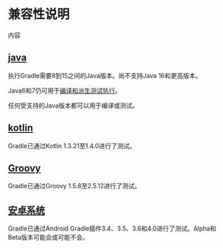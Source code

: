 # 兼容性说明

内容

## [](#java)[java](#java)

执行Gradle需要8到15之间的Java版本。尚不支持Java 16和更高版本。

Java6和7仍可用于[编译和派生测试执行](https://docs.gradle.org/current/userguide/building_java_projects.html#sec:java_cross_compilation)。

任何受支持的Java版本都可以用于编译或测试。

## [](#kotlin)[kotlin](#kotlin)

Gradle已通过Kotlin 1.3.21至1.4.0进行了测试。

## [](#groovy)[Groovy](#groovy)

Gradle已通过Groovy 1.5.8至2.5.12进行了测试。

## [](#android)[安卓系统](#android)

Gradle已通过Android Gradle插件3.4、3.5、3.6和4.0进行了测试。Alpha和Beta版本可能会或可能不会。

